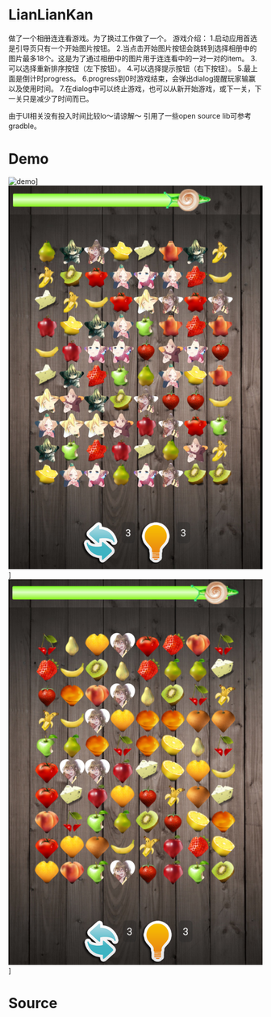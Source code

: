 LianLianKan
================

  做了一个相册连连看游戏。为了换过工作做了一个。
  游戏介绍：
  1.启动应用首选是引导页只有一个开始图片按钮。
  2.当点击开始图片按钮会跳转到选择相册中的图片最多18个。这是为了通过相册中的图片用于连连看中的一对一对的item。
  3.可以选择重新排序按钮（左下按钮）。
  4.可以选择提示按钮（右下按钮）。
  5.最上面是倒计时progress。
  6.progress到0时游戏结束，会弹出dialog提醒玩家输赢以及使用时间。
  7.在dialog中可以终止游戏，也可以从新开始游戏，或下一关，下一关只是减少了时间而已。
  
  由于UI相关没有投入时间比较lo～请谅解～
  引用了一些open source lib可参考gradble。
  
Demo
================
![demo](https://raw.githubusercontent.com/hongguangKim/LianLianKan/master/DEMO/frame.PNG)]![demo](https://raw.githubusercontent.com/hongguangKim/LianLianKan/master/DEMO/frame1.PNG)]![demo](https://raw.githubusercontent.com/hongguangKim/LianLianKan/master/DEMO/frame2.PNG)]

Source
================
